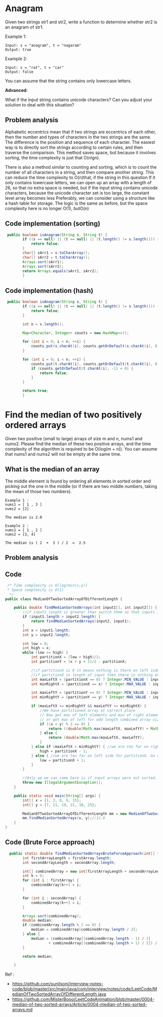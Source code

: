 
# Anagram

Given two strings str1 and str2, write a function to determine whether str2 is an anagram of str1.


Example 1:
```log
Input: s = "anagram", t = "nagaram"
Output: true
```

Example 2:
```log
Input: s = "rat", t = "car"
Output: false
```

You can assume that the string contains only lowercase letters.

**Advanced:**

What if the input string contains unicode characters? Can you adjust your solution to deal with this situation?

## **Problem analysis**

Alphabetic eccentrics mean that if two strings are eccentrics of each other, then the number and types of characters in the two strings are the same. The difference is the position and sequence of each character. The easiest way is to directly sort the strings according to certain rules, and then traverse the comparison. This method saves space, but because it involves sorting, the time complexity is just that O(nlgn).

There is also a method similar to counting and sorting, which is to count the number of all characters in a string, and then compare another string. This can reduce the time complexity to O(n)that, if the string in this question If it only contains lowercase letters, we can open up an array with a length of 26, so that no extra space is needed, but if the input string contains unicode characters, because the unicode character set is too large, the constant level array becomes less Preferably, we can consider using a structure like a hash table for storage. The logic is the same as before, but the space complexity here is no longer O(1), butO(n)

## Code implementation (sorting)
```java
 public boolean isAnagram(String s, String t) {
        if ((s == null) || (t == null) || (t.length() != s.length())) {
            return false;
        }
        char[] sArr1 = s.toCharArray();
        char[] sArr2 = t.toCharArray();
        Arrays.sort(sArr1);
        Arrays.sort(sArr2);
        return Arrays.equals(sArr1, sArr2);
        }

```

## Code implementation (hash)
```java
 public boolean isAnagram(String s, String t) {
        if ((s == null) || (t == null) || (t.length() != s.length())) {
            return false;
        }

        int n = s.length();

        Map<Character, Integer> counts = new HashMap<>();

        for (int i = 0; i < n; ++i) {
            counts.put(s.charAt(i), counts.getOrDefault(s.charAt(i), 0) + 1);
        }

        for (int i = 0; i < n; ++i) {
            counts.put(t.charAt(i), counts.getOrDefault(t.charAt(i), 0) - 1);
            if (counts.getOrDefault(t.charAt(i), -1) < 0) {
                return false;
            }
        }

        return true;
        }

```

# Find the median of two positively ordered arrays

Given two positive (small to large) arrays of size m and n, nums1 and nums2. Please find the median of these two positive arrays, and the time complexity of the algorithm is required to be O(log(m + n)). You can assume that nums1 and nums2 will not be empty at the same time.

## What is the median of an array
The middle element is found by ordering all elements in sorted order and picking out the one in the middle (or if there are two middle numbers, taking the mean of those two numbers).

```log
Example 1 :
nums1 = [ 1 , 3 ]
nums2 = [2]
    
The median is 2.0
    
Example 2 :
nums1 = [ 1 , 2 ]
nums2 = [3, 4]
    
The median is ( 2  +  3 ) / 2  =  2.5

```

## Problem analysis

## Code

```java
 /* Time complexity is O(log(min(x,y))
 * Space complexity is O(1)
  */
public class MedianOfTwoSortedArrayOfDifferentLength {

    public double findMedianSortedArrays(int input1[], int input2[]) {
        //if input1 length is greater than switch them so that input1 is smaller than input2.
        if (input1.length > input2.length) {
            return findMedianSortedArrays(input2, input1);
        }
        int x = input1.length;
        int y = input2.length;

        int low = 0;
        int high = x;
        while (low <= high) {
            int partitionX = (low + high)/2;
            int partitionY = (x + y + 1)/2 - partitionX;

            //if partitionX is 0 it means nothing is there on left side. Use -INF for maxLeftX
            //if partitionX is length of input then there is nothing on right side. Use +INF for minRightX
            int maxLeftX = (partitionX == 0) ? Integer.MIN_VALUE : input1[partitionX - 1];
            int minRightX = (partitionX == x) ? Integer.MAX_VALUE : input1[partitionX];

            int maxLeftY = (partitionY == 0) ? Integer.MIN_VALUE : input2[partitionY - 1];
            int minRightY = (partitionY == y) ? Integer.MAX_VALUE : input2[partitionY];

            if (maxLeftX <= minRightY && maxLeftY <= minRightX) {
                //We have partitioned array at correct place
                // Now get max of left elements and min of right elements to get the median in case of even length combined array size
                // or get max of left for odd length combined array size.
                if ((x + y) % 2 == 0) {
                    return ((double)Math.max(maxLeftX, maxLeftY) + Math.min(minRightX, minRightY))/2;
                } else {
                    return (double)Math.max(maxLeftX, maxLeftY);
                }
            } else if (maxLeftX > minRightY) { //we are too far on right side for partitionX. Go on left side.
                high = partitionX - 1;
            } else { //we are too far on left side for partitionX. Go on right side.
                low = partitionX + 1;
            }
        }

        //Only we we can come here is if input arrays were not sorted. Throw in that scenario.
        throw new IllegalArgumentException();
    }

    public static void main(String[] args) {
        int[] x = {1, 3, 8, 9, 15};
        int[] y = {7, 11, 19, 21, 18, 25};

        MedianOfTwoSortedArrayOfDifferentLength mm = new MedianOfTwoSortedArrayOfDifferentLength();
        mm.findMedianSortedArrays(x, y);//11.0
    }
}

```

## Code (Brute Force approach)

```java
  public static double findMedianSortedArraysBruteForceApproach(int[] firstArray, int[] secondArray) {
        int firstArrayLength = firstArray.length;
        int secondArrayLength = secondArray.length;

        int[] combinedArray = new int[firstArrayLength + secondArrayLength];
        int k = 0;
        for (int i : firstArray) {
            combinedArray[k++] = i;
        }

        for (int i : secondArray) {
            combinedArray[k++] = i;
        }

        Arrays.sort(combinedArray);
        double median;
        if (combinedArray.length % 2 == 0) {
            median = combinedArray[combinedArray.length / 2];
        } else {
            median = (combinedArray[(combinedArray.length - 1) / 2]
                    + combinedArray[(combinedArray.length + 1) / 2]) / 2;
        }

        return median;

    }
```

Ref : 
- https://github.com/sunilsoni/interview-notes-code/blob/master/src/main/java/com/interview/notes/code/LeetCode/MedianOfTwoSortedArrayOfDifferentLength.java
- https://github.com/MisterBooo/LeetCodeAnimation/blob/master/0004-median-of-two-sorted-arrays/Article/0004-median-of-two-sorted-arrays.md






